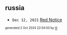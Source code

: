## russia


* <code>Dec 12, 2021</code> [Red Notice](2021-12-15T21-11-09-red-notice.md)

<sup><sub>generated 2 Oct 2024 22:04:00 by <a href='https://github.com/senorprogrammer/til'>til</a></sub></sup>

